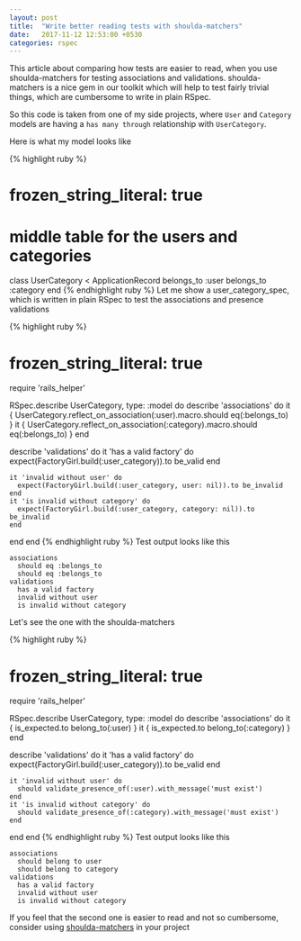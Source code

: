 ```yaml
---
layout: post
title:  "Write better reading tests with shoulda-matchers"
date:   2017-11-12 12:53:00 +0530
categories: rspec
---
```


This article about comparing how tests are easier to read, when you use shoulda-matchers for testing associations and validations. shoulda-matchers is a nice gem in our toolkit which will help to test fairly trivial things, which are cumbersome to write in plain RSpec.

So this code is taken from one of my side projects, where `User` and `Category` models are having a `has many through` relationship with `UserCategory`.

Here is what my model looks like

{% highlight ruby %}
# frozen_string_literal: true

# middle table for the users and categories
class UserCategory < ApplicationRecord
  belongs_to :user
  belongs_to :category
end
{% endhighlight ruby %}
Let me show a user_category_spec, which is written in plain RSpec to test the associations and presence validations

{% highlight ruby %}
# frozen_string_literal: true

require 'rails_helper'

RSpec.describe UserCategory, type: :model do
  describe 'associations' do
    it { UserCategory.reflect_on_association(:user).macro.should  eq(:belongs_to) }
    it { UserCategory.reflect_on_association(:category).macro.should  eq(:belongs_to) }
  end

  describe 'validations' do
    it 'has a valid factory' do
      expect(FactoryGirl.build(:user_category)).to be_valid
    end

    it 'invalid without user' do
      expect(FactoryGirl.build(:user_category, user: nil)).to be_invalid
    end
    it 'is invalid without category' do
      expect(FactoryGirl.build(:user_category, category: nil)).to be_invalid
    end
  end
end
{% endhighlight ruby %}
Test output looks like this
```
associations
  should eq :belongs_to
  should eq :belongs_to
validations
  has a valid factory
  invalid without user
  is invalid without category
```

Let's see the one with the shoulda-matchers

{% highlight ruby %}
# frozen_string_literal: true

require 'rails_helper'

RSpec.describe UserCategory, type: :model do
  describe 'associations' do
    it { is_expected.to belong_to(:user) }
    it { is_expected.to belong_to(:category) }
  end

  describe 'validations' do
    it 'has a valid factory' do
      expect(FactoryGirl.build(:user_category)).to be_valid
    end

    it 'invalid without user' do
      should validate_presence_of(:user).with_message('must exist')
    end
    it 'is invalid without category' do
      should validate_presence_of(:category).with_message('must exist')
    end
  end
end
{% endhighlight ruby %}
Test output looks like this
```
associations
  should belong to user
  should belong to category
validations
  has a valid factory
  invalid without user
  is invalid without category
```

If you feel that the second one is easier to read and not so cumbersome, consider using [shoulda-matchers](https://github.com/thoughtbot/shoulda-matchers) in your project
